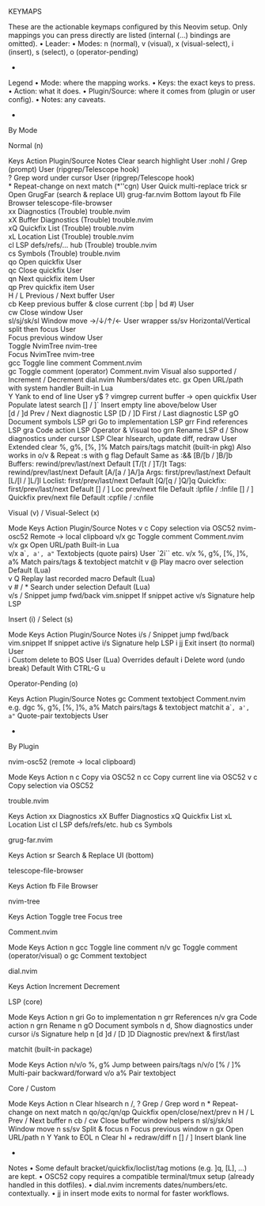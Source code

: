 KEYMAPS

These are the actionable keymaps configured by this Neovim setup.
Only mappings you can press directly are listed (internal <Plug>(…) bindings are omitted).
	•	Leader: <Space>
	•	Modes: n (normal), v (visual), x (visual-select), i (insert), s (select), o (operator-pending)

-

Legend
	•	Mode: where the mapping works.
	•	Keys: the exact keys to press.
	•	Action: what it does.
	•	Plugin/Source: where it comes from (plugin or user config).
	•	Notes: any caveats.

-

By Mode

Normal (n)

Keys	Action	Plugin/Source	Notes
<Esc>	Clear search highlight	User	:nohl
<Space>/	Grep (prompt)	User (ripgrep/Telescope hook)	
<Space>?	Grep word under cursor	User (ripgrep/Telescope hook)	
<Space>*	Repeat-change on next match (*''cgn)	User	Quick multi-replace trick
<Space>sr	Open GrugFar (search & replace UI)	grug-far.nvim	Bottom layout
<Space>fb	File Browser	telescope-file-browser	
<Space>xx	Diagnostics (Trouble)	trouble.nvim	
<Space>xX	Buffer Diagnostics (Trouble)	trouble.nvim	
<Space>xQ	Quickfix List (Trouble)	trouble.nvim	
<Space>xL	Location List (Trouble)	trouble.nvim	
<Space>cl	LSP defs/refs/… hub (Trouble)	trouble.nvim	
<Space>cs	Symbols (Trouble)	trouble.nvim	
<Space>qo	Open quickfix	User	
<Space>qc	Close quickfix	User	
<Space>qn	Next quickfix item	User	
<Space>qp	Prev quickfix item	User	
H / L	Previous / Next buffer	User	
cb	Keep previous buffer & close current (:bp | bd #)	User	
cw	Close window	User	
sl/sj/sk/sl	Window move →/↓/↑/←	User	<C-w> wrapper
ss/sv	Horizontal/Vertical split then focus	User	
<C-P>	Focus previous window	User	
<C-N>	Toggle NvimTree	nvim-tree	
<C-M>	Focus NvimTree	nvim-tree	
gcc	Toggle line comment	Comment.nvim	
gc	Toggle comment (operator)	Comment.nvim	Visual also supported
<C-A> / <C-X>	Increment / Decrement	dial.nvim	Numbers/dates etc.
gx	Open URL/path with system handler	Built-in Lua	
Y	Yank to end of line	User	y$
?	vimgrep current buffer → open quickfix	User	Populate latest search
[<Space>] / ]`	Insert empty line above/below	User	
[d / ]d	Prev / Next diagnostic	LSP	
[D / ]D	First / Last diagnostic	LSP	
gO	Document symbols	LSP	
gri	Go to implementation	LSP	
grr	Find references	LSP	
gra	Code action	LSP	Operator & Visual too
grn	Rename	LSP	
<C-w>d / <C-w><C-d>	Show diagnostics under cursor	LSP	
<C-L>	Clear hlsearch, update diff, redraw	User	Extended clear
%, g%, [%, ]%	Match pairs/tags	matchit (built-in pkg)	Also works in o/v
&	Repeat :s with g flag	Default	Same as :&&
[B/[b / ]B/]b	Buffers: rewind/prev/last/next	Default	
[T/[t / ]T/]t	Tags: rewind/prev/last/next	Default	
[A/[a / ]A/]a	Args: first/prev/last/next	Default	
[L/[l / ]L/]l	Loclist: first/prev/last/next	Default	
[Q/[q / ]Q/]q	Quickfix: first/prev/last/next	Default	
[<C-L>] / ]<C-L>	Loc prev/next file	Default	:lpfile / :lnfile
[<C-Q>] / ]<C-Q>	Quickfix prev/next file	Default	:cpfile / :cnfile

Visual (v) / Visual-Select (x)

Mode	Keys	Action	Plugin/Source	Notes
v	<Space>c	Copy selection via OSC52	nvim-osc52	Remote → local clipboard
v/x	gc	Toggle comment	Comment.nvim	
v/x	gx	Open URL/path	Built-in Lua	
v/x	a\``, a', a"`	Textobjects (quote pairs)	User	`2i`` etc.
v/x	%, g%, [%, ]%, a%	Match pairs/tags & textobject	matchit	
v	@	Play macro over selection	Default (Lua)	
v	Q	Replay last recorded macro	Default (Lua)	
v	# / *	Search under selection	Default (Lua)	
v/s	<Tab> / <S-Tab>	Snippet jump fwd/back	vim.snippet	If snippet active
v/s	<C-S>	Signature help	LSP	

Insert (i) / Select (s)

Mode	Keys	Action	Plugin/Source	Notes
i/s	<Tab> / <S-Tab>	Snippet jump fwd/back	vim.snippet	If snippet active
i/s	<C-S>	Signature help	LSP	
i	jj	Exit insert (to normal)	User	
i	<C-U>	Custom delete to BOS	User (Lua)	Overrides default
i	<C-W>	Delete word (undo break)	Default	With CTRL-G u

Operator-Pending (o)

Keys	Action	Plugin/Source	Notes
gc	Comment textobject	Comment.nvim	e.g. dgc
%, g%, [%, ]%, a%	Match pairs/tags & textobject	matchit	
a\``, a', a"`	Quote-pair textobjects	User	


-

By Plugin

nvim-osc52 (remote → local clipboard)

Mode	Keys	Action
n	<Space>c	Copy via OSC52
n	<Space>cc	Copy current line via OSC52
v	<Space>c	Copy selection via OSC52

trouble.nvim

Keys	Action
<Space>xx	Diagnostics
<Space>xX	Buffer Diagnostics
<Space>xQ	Quickfix List
<Space>xL	Location List
<Space>cl	LSP defs/refs/etc. hub
<Space>cs	Symbols

grug-far.nvim

Keys	Action
<Space>sr	Search & Replace UI (bottom)

telescope-file-browser

Keys	Action
<Space>fb	File Browser

nvim-tree

Keys	Action
<C-N>	Toggle tree
<C-M>	Focus tree

Comment.nvim

Mode	Keys	Action
n	gcc	Toggle line comment
n/v	gc	Toggle comment (operator/visual)
o	gc	Comment textobject

dial.nvim

Keys	Action
<C-A>	Increment
<C-X>	Decrement

LSP (core)

Mode	Keys	Action
n	gri	Go to implementation
n	grr	References
n/v	gra	Code action
n	grn	Rename
n	gO	Document symbols
n	<C-w>d, <C-w><C-d>	Show diagnostics under cursor
i/s	<C-S>	Signature help
n	[d ]d / [D ]D	Diagnostic prev/next & first/last

matchit (built-in package)

Mode	Keys	Action
n/v/o	%, g%	Jump between pairs/tags
n/v/o	[% / ]%	Multi-pair backward/forward
v/o	a%	Pair textobject

Core / Custom

Mode	Keys	Action
n	<Esc>	Clear hlsearch
n	<Space>/, <Space>?	Grep / Grep word
n	<Space>*	Repeat-change on next match
n	<Space>qo/qc/qn/qp	Quickfix open/close/next/prev
n	H / L	Prev / Next buffer
n	cb / cw	Close buffer window helpers
n	sl/sj/sk/sl	Window move
n	ss/sv	Split & focus
n	<C-P>	Focus previous window
n	gx	Open URL/path
n	Y	Yank to EOL
n	<C-L>	Clear hl + redraw/diff
n	[<Space>] / ]<Space>	Insert blank line


-

Notes
	•	Some default bracket/quickfix/loclist/tag motions (e.g. ]q, [L], …) are kept.
	•	OSC52 copy requires a compatible terminal/tmux setup (already handled in this dotfiles).
	•	dial.nvim increments dates/numbers/etc. contextually.
	•	jj in insert mode exits to normal for faster workflows.

